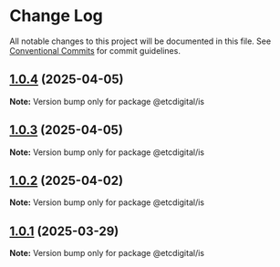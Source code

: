 # Change Log

All notable changes to this project will be documented in this file.
See [Conventional Commits](https://conventionalcommits.org) for commit guidelines.

## [1.0.4](https://github.com/etcdigital/packages/compare/@etcdigital/is@1.0.3...@etcdigital/is@1.0.4) (2025-04-05)

**Note:** Version bump only for package @etcdigital/is





## [1.0.3](https://github.com/etcdigital/packages/compare/@etcdigital/is@1.0.2...@etcdigital/is@1.0.3) (2025-04-05)

**Note:** Version bump only for package @etcdigital/is





## [1.0.2](https://github.com/etcdigital/packages/compare/@etcdigital/is@1.0.1...@etcdigital/is@1.0.2) (2025-04-02)

**Note:** Version bump only for package @etcdigital/is





## [1.0.1](https://github.com/etcdigital/packages/compare/@etcdigital/is@1.0.0...@etcdigital/is@1.0.1) (2025-03-29)

**Note:** Version bump only for package @etcdigital/is
